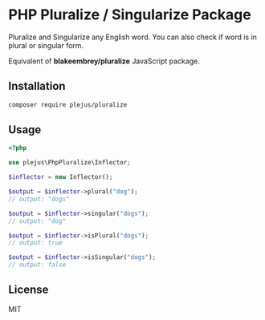 # PHP Pluralize / Singularize Package
Pluralize and Singularize any English word. You can also check if word is in plural or singular form.

Equivalent of **blakeembrey/pluralize** JavaScript package.

## Installation

```bash
composer require plejus/pluralize
```

## Usage

```php
<?php

use plejus\PhpPluralize\Inflector;

$inflector = new Inflector();

$output = $inflector->plural("dog");
// output: "dogs"

$output = $inflector->singular("dogs");
// output: "dog"

$output = $inflector->isPlural("dogs");
// output: true

$output = $inflector->isSingular("dogs");
// output: false
```

## License

MIT
